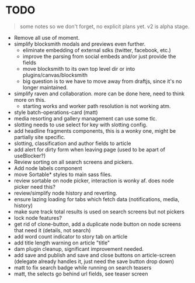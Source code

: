 # TODO

> some notes so we don't forget, no explicit plans yet.  v2 is alpha stage.

* Remove all use of moment.
* simplify blocksmith modals and previews even further.
  * eliminate embedding of external sdks (twitter, facebook, etc.)
  * improve the parsing from social embeds and/or just provide the fields
  * move blocksmith to its own top level dir or into plugins/canvas/blocksmith
  * big question is to we have to move away from draftjs, since it's no longer maintained.
* simplify raven and collaboration.  more can be done here, need to think more on this.
  * starting works and worker path resolution is not working atm.
* style batch-operations-card (matt)
* media resorting and gallery management can use some tlc.
* slotting needs to use select for key with slotting config.
* add headline fragments components, this is a wonky one, might be partially site specific.
* slotting, classification and author fields to article
* add alert for dirty form when leaving page (used to be apart of useBlocker?)
* Review sorting on all search screens and pickers.
* Add node labels component
* move Sortable* styles to main sass files.
* review sortable on node picker, interaction is wonky af.  does node picker need this?
* review/simplify node history and reverting.
* ensure lazing loading for tabs which fetch data (notifications, media, history)
* make sure track total results is used on search screens but not pickers
* lock node features?
* get rid of clone-button, add a duplicate node button on node screens that need it (details, not search)
* add word count indicator to story tab on article
* add title length warning on article "title"
* dam plugin cleanup, significant improvement needed.
* add save and publish and save and close buttons on article-screen (delegate already handles it, just need the save button drop down)
* matt to fix search badge while running on search teasers
* matt, the selects go behind url fields, see teaser screen

